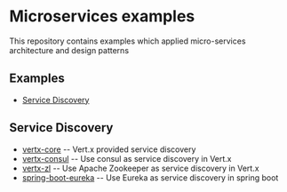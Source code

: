 # Microservices examples

This repository contains examples which applied micro-services architecture and design patterns

## Examples

* [Service Discovery](#service-discovery)

## Service Discovery

- [vertx-core](service-discovery/vertx-core/) -- Vert.x provided service discovery
- [vertx-consul](service-discovery/vertx-consul/) -- Use consul as service discovery in Vert.x
- [vertx-zl](service-discovery/vertx-zk/) -- Use Apache Zookeeper as service discovery in Vert.x
- [spring-boot-eureka](service-discovery/spring-boot-eureka/) -- Use Eureka as service discovery in spring boot